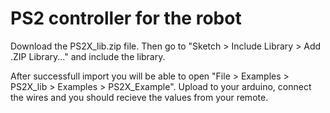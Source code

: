 # PS2 controller for the robot

Download the PS2X_lib.zip file. Then go to "Sketch > Include Library > Add .ZIP Library..." and include the library.

After successfull import you will be able to open "File > Examples > PS2X_lib > Examples > PS2X_Example". Upload to your arduino, connect the wires and you should recieve the values from your remote.
